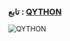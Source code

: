 
### تابع : [QYTHON](https://t.me/QYTHON) ###

![QYTHON](https://telegra.ph/file/415b14b8b1d803ab91beb.jpg)
